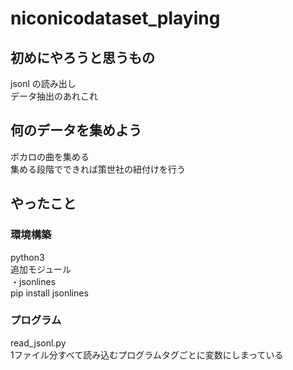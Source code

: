 # niconicodataset_playing

## 初めにやろうと思うもの  
jsonl の読み出し  
データ抽出のあれこれ

## 何のデータを集めよう  
ボカロの曲を集める  
集める段階でできれば策世社の紐付けを行う  

## やったこと

### 環境構築
python3  
追加モジュール  
・jsonlines  
pip install jsonlines  

### プログラム
read_jsonl.py  
1ファイル分すべて読み込むプログラムタグごとに変数にしまっている